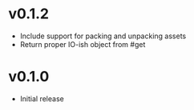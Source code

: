 # v0.1.2
* Include support for packing and unpacking assets
* Return proper IO-ish object from #get

# v0.1.0
* Initial release
